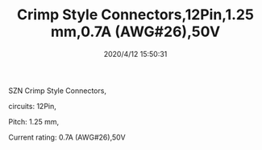 ﻿---
layout: post 
title: Crimp Style Connectors,12Pin,1.25 mm,0.7A (AWG#26),50V
tags: 
categories: wire-harness
overview: SZN Crimp Style Connectors,12Pin,1.5 mm,0.7A (AWG#26),50V
series: FN125
part_number: SZN-002T-P0.7K
thumb_img: static/202007/321-thumb-20200703122759.jpg
small_img: static/202007/321-20200703122759.jpg
date: 2020/4/12 15:50:31
---


<p>
	SZN Crimp Style Connectors,
</p>
<p>
	circuits: 12Pin,
</p>
<p>
	Pitch: 1.25 mm,
</p>
<p>
	Current rating: 0.7A (AWG#26),50V
</p>
